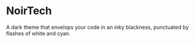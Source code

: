# NoirTech

A dark theme that envelops your code in an inky blackness, punctuated by flashes of white and cyan.
